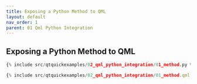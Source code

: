 ```yaml
---
title: Exposing a Python Method to QML
layout: default
nav_order: 1
parent: 01 Qml Python Integration
---
```


## Exposing a Python Method to QML

```python
{% include src/qtquickexamples/02_qml_python_integration/01_method.py %}
```

```qml
{% include src/qtquickexamples/02_qml_python_integration/01_method.qml %}
```